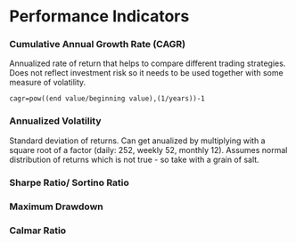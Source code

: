 # Performance Indicators

### Cumulative Annual Growth Rate \(CAGR\)

Annualized rate of return that helps to compare different trading strategies. Does not reflect investment risk so it needs to be used together with some measure of volatility.

```text
cagr=pow((end value/beginning value),(1/years))-1
```

### Annualized Volatility

Standard deviation of returns. Can get anualized by multiplying with a square root of a factor \(daily: 252, weekly 52, monthly 12\). Assumes normal distribution of returns which is not true - so take with a grain of salt.

### Sharpe Ratio/ Sortino Ratio

### Maximum Drawdown

### Calmar Ratio

